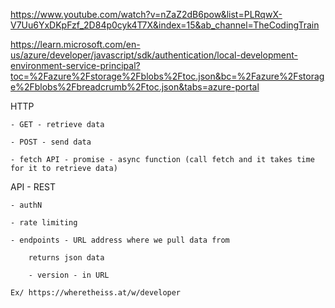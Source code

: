https://www.youtube.com/watch?v=nZaZ2dB6pow&list=PLRqwX-V7Uu6YxDKpFzf_2D84p0cyk4T7X&index=15&ab_channel=TheCodingTrain

https://learn.microsoft.com/en-us/azure/developer/javascript/sdk/authentication/local-development-environment-service-principal?toc=%2Fazure%2Fstorage%2Fblobs%2Ftoc.json&bc=%2Fazure%2Fstorage%2Fblobs%2Fbreadcrumb%2Ftoc.json&tabs=azure-portal

HTTP

    - GET - retrieve data

    - POST - send data

    - fetch API - promise - async function (call fetch and it takes time for it to retrieve data)


API
    - REST

    - authN

    - rate limiting

    - endpoints - URL address where we pull data from

        returns json data

        - version - in URL

    Ex/ https://wheretheiss.at/w/developer